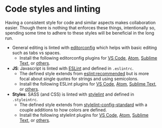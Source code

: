 # Code styles and linting

Having a consistent style for code and similar aspects makes collaboration easier. Though there is nothing that enforces these things, intentionally so, spending some time to adhere to these styles will be beneficial in the long run.

- General editing is linted with [editorconfig](https://editorconfig.org/) which helps with basic editing such as tabs vs spaces.
  - Install the following editorconfig plugins for [VS Code](https://marketplace.visualstudio.com/items?itemName=EditorConfig.EditorConfig), [Atom](https://github.com/sindresorhus/atom-editorconfig#readme), [Sublime Text](https://github.com/sindresorhus/editorconfig-sublime#readme), or [others](https://editorconfig.org/#download).
- **JS**: Javascript is linted with [ESLint](http://eslint.org/) and defined in `.eslintrc`.
  - The defined style extends from [eslint:recommended](https://github.com/eslint/eslint/blob/master/conf/eslint.json) but is more focal about single quotes for strings and using semicolons.
  - Install the following ESLint plugins for [VS Code](https://marketplace.visualstudio.com/items?itemName=dbaeumer.vscode-eslint), [Atom](https://atom.io/packages/linter-eslint), [Sublime Text](https://github.com/roadhump/SublimeLinter-eslint), or [others](http://eslint.org/docs/user-guide/integrations).
- **Styles**: SASS (and CSS) is linted with [stylelint](https://stylelint.io/) and defined in `.styleintrc`.
  - The defined style extends from [stylelint-config-standard](https://github.com/stylelint/stylelint-config-standard) with a couple additions to how colors are defined.
  - Install the following stylelint plugins for [VS Code](https://marketplace.visualstudio.com/items?itemName=shinnn.stylelint), [Atom](https://atom.io/packages/linter-stylelint), [Sublime Text](https://github.com/kungfusheep/SublimeLinter-contrib-stylelint), or [others](https://stylelint.io/user-guide/complementary-tools/).
